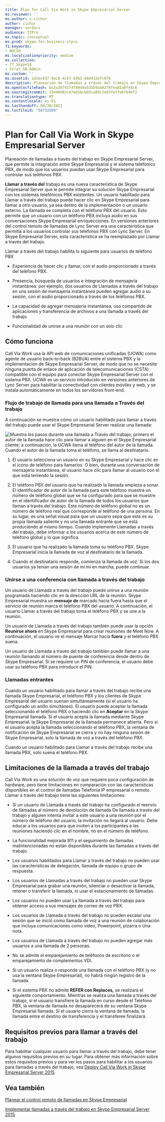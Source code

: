 ```yaml
---
title: Plan for Call Via Work in Skype Empresarial Server
ms.reviewer: ''
ms.author: v-cichur
author: cichur
manager: serdars
audience: ITPro
ms.topic: conceptual
ms.prod: skype-for-business-itpro
f1.keywords:
- NOCSH
ms.localizationpriority: medium
ms.collection:
- IT_Skype16
- Strat_SB_Admin
ms.custom: ''
ms.assetid: a33ec637-9ac8-4cb7-b3b2-88d432efc078
description: Planeación de llamadas a través del trabajo en Skype Empresarial Server, que permite la integración entre Skype Empresarial y el sistema telefónico PBX, de modo que los usuarios puedan usar Skype Empresarial para controlar sus teléfonos PBX.
ms.openlocfilehash: bc2a20741f4f89d4a535b9aa0278fea85a8f44c6
ms.sourcegitcommit: 15e90083c47eb5bcb03ca80c2e83feffe67646f2
ms.translationtype: MT
ms.contentlocale: es-ES
ms.lasthandoff: 08/30/2021
ms.locfileid: "58732589"
---
```

# <a name="plan-for-call-via-work-in-skype-for-business-server"></a>Plan for Call Via Work in Skype Empresarial Server
 
Planeación de llamadas a través del trabajo en Skype Empresarial Server, que permite la integración entre Skype Empresarial y el sistema telefónico PBX, de modo que los usuarios puedan usar Skype Empresarial para controlar sus teléfonos PBX.
  
 **Llamar a través del** trabajo es una nueva característica de Skype Empresarial Server que le permite integrar su solución Skype Empresarial con los sistemas telefónicos PBX existentes. Un usuario habilitado para Llamar a través del trabajo puede hacer clic en Skype Empresarial para llamar a otro usuario, ya sea dentro de la implementación o un usuario externo. La llamada se completa con el teléfono PBX del usuario. Esto permite que un usuario con un teléfono PBX incluya audio en sus conversaciones Skype Empresarial enriquecciones. En versiones anteriores del control remoto de llamadas de Lync Server era una característica que permitía a los usuarios controlar sus teléfonos PBX con Lync Server. En Skype Empresarial Server, esta característica se ha reemplazado por Llamar a través del trabajo.
  
Llamar a través del trabajo habilita lo siguiente para usuarios de teléfono PBX
  
- Experiencia de hacer clic y llamar, con el audio proporcionado a través del teléfono PBX.
    
- Presencia, búsqueda de usuarios e integración de mensajería instantánea: por ejemplo, dos usuarios de Llamadas a través del trabajo en una sesión de mensajería instantánea pueden agregar audio a su sesión, con el audio proporcionado a través de los teléfonos PBX.
    
- La capacidad de agregar mensajería instantánea, uso compartido de aplicaciones y transferencia de archivos a una llamada a través del trabajo.
    
- Funcionalidad de unirse a una reunión con un solo clic
    
## <a name="how-it-works"></a>Cómo funciona

Call Via Work usa la API web de comunicaciones unificadas (UCWA) como agente de usuario back-to-back (B2BUA) entre el sistema PBX y la implementación de Skype Empresarial Server, de modo que no se necesite ninguna puerta de enlace de aplicación de telecomunicaciones (CSTA) compatible con el equipo para conectar Skype Empresarial Server con el sistema PBX. UCWA es un servicio introducido en versiones anteriores de Lync Server para habilitar la conectividad con clientes móviles y web, y se instala automáticamente en todos los servidores front-end.
  
### <a name="call-workflow-for-a-call-via-work-call"></a>Flujo de trabajo de llamada para una llamada a Través del trabajo

A continuación se muestra cómo un usuario habilitado para llamar a través del trabajo puede usar el Skype Empresarial Server realizar una llamada:
  
![Muestra los pasos durante una llamada a Través del trabajo; primero el autor de la llamada hace clic para llamar a alguien en el Skype Empresarial cliente; a continuación, la UCWA llama al teléfono del autor de la llamada. Cuando el autor de la llamada toma el teléfono, se llama al destinatario.](../../media/050e88ed-e18e-40c0-84d5-b17fe40c305a.jpg)
  
1. El usuario selecciona un usuario en su Skype Empresarial y hace clic en el icono de teléfono para llamarlos. O bien, durante una conversación de mensajería instantánea, el usuario hace clic para llamar al usuario con el que está teniendo la sesión.
    
2. El teléfono PBX del usuario que ha realizado la llamada empieza a sonar. El identificador de autor de la llamada para este teléfono muestra un número de teléfono global que se ha configurado para que se muestre en el identificador de autor de la llamada de todos los usuarios que llaman a través del trabajo. Este número de teléfono global no es un número de teléfono real que corresponde al teléfono de una persona. En su lugar, es una señal visual para que un usuario sepa que esta es su propia llamada saliente y no una llamada entrante que se está produciendo al mismo tiempo. Cuando implemente Llamadas a través del trabajo, debe informar a los usuarios acerca de este número de teléfono global y lo que significa.
    
3. El usuario que ha realizado la llamada toma su teléfono PBX. Skype Empresarial inicia la llamada de voz al destinatario de la llamada. 
    
4. Cuando el destinatario responde, comienza la llamada de voz. Si los dos usuarios ya tenían una sesión de mi mi en marcha, puede continuar.
    
### <a name="joining-a-conference-with-call-via-work"></a>Unirse a una conferencia con llamada a través del trabajo

Un usuario de Llamada a través del trabajo puede unirse a una reunión programada haciendo clic en la dirección URL de la reunión. Skype Empresarial muestra un **mensaje de** marcado hacia fuera hasta que el servicio de reunión marca el teléfono PBX del usuario. A continuación, el usuario Llamar a través del trabajo toma el teléfono PBX y se une a la reunión.
  
Un usuario de Llamada a través del trabajo también puede usar la opción **Reunirse ahora** en Skype Empresarial para crear reuniones de Meet Now. A continuación, el usuario ve el mensaje Marcar hacia **fuera** y el teléfono PBX suena.
  
Un usuario de Llamada a través del trabajo también puede llamar a una reunión llamando al número de puente de conferencia desde dentro de Skype Empresarial. Si se requiere un PIN de conferencia, el usuario debe usar su teléfono PBX para introducir el PIN.
  
### <a name="incoming-calls"></a>Llamadas entrantes

Cuando un usuario habilitado para llamar a través del trabajo recibe una llamada Skype Empresarial, el teléfono PBX y los clientes de Skype Empresarial del usuario suenan simultáneamente (si el usuario ha configurado un anillo simultáneo). El usuario puede aceptar la llamada seleccionando el teléfono PBX o haciendo clic en **Aceptar** en la Skype Empresarial llamada. Si el usuario acepta la llamada mediante Skype Empresarial, la Skype Empresarial de la llamada permanece abierta. Pero si el usuario acepta la llamada seleccionando el teléfono PBX, la ventana de notificación de Skype Empresarial se cierra y no hay ninguna sesión de Skype Empresarial, solo la llamada de voz a través del teléfono PBX.
  
Cuando un usuario habilitado para Llamar a través del trabajo recibe una llamada PBX, solo suena el teléfono PBX.
  
## <a name="limitations-of-call-via-work"></a>Limitaciones de la llamada a través del trabajo

Call Via Work es una solución de voz que requiere poca configuración de hardware, pero tiene limitaciones en comparación con las características disponibles en el control de llamadas Telefonía IP empresarial o remoto. Llamar a través del trabajo tiene las siguientes limitaciones:
  
- Si un usuario de Llamada a través del trabajo ha configurado el reenvío de llamadas al número de devolución de llamada De llamada a través del trabajo y alguien intenta invitar a este usuario a una reunión por el número de teléfono del usuario, la invitación no llegará al usuario. Debe educar a los usuarios para que inviten a los participantes a las reuniones haciendo clic en el nombre, no en el número de teléfono. 
    
- La funcionalidad mejorada 911 y el seguimiento de llamadas malintencionadas no están disponibles durante las llamadas a través del trabajo.
    
- Los usuarios habilitados para Llamar a través del trabajo no pueden usar las características de delegación, llamada de equipo o grupo de respuesta.
    
- Los usuarios de Llamadas a través del trabajo no pueden usar Skype Empresarial para grabar una reunión, silenciar o desactivar la llamada, retener o transferir la llamada, ni usar el estacionamiento de llamadas.
    
- Los usuarios no pueden usar La llamada a través del trabajo para obtener acceso a sus mensajes de correo de voz PBX.
    
- Los usuarios de Llamada a través del trabajo no pueden escalar una sesión que se inició como llamada de voz a una reunión de colaboración que incluya comunicaciones como vídeo, Powerpoint, pizarra o Una nota.
    
- Los usuarios de Llamada a través del trabajo no pueden agregar más usuarios a una llamada de 2 personas.
    
- No se admite el emparejamiento de teléfonos de escritorio o el emparejamiento de complementos VDI.
    
- Si un usuario realiza o responde una llamada con el teléfono PBX (y no usa la ventana Skype Empresarial), no habrá ningún registro de la llamada.
    
- Si el sistema PBX no admite **REFER con Replaces,** se realizará el siguiente comportamiento. Mientras se realiza una llamada a través del trabajo, si el usuario transfiere la llamada en curso desde el Teléfono PBX, la ventana de llamada no desaparecerá de su ventana Skype Empresarial llamada. Si el usuario cierra la ventana de llamada, la llamada entre el destino de transferencia y el transferee finalizará. 
    
## <a name="prerequisites-for-call-via-work"></a>Requisitos previos para llamar a través del trabajo

Para habilitar cualquier usuario para llamar a través del trabajo, debe tener algunos requisitos previos en su lugar. Para obtener más información sobre estos requisitos previos y para ver los pasos para habilitar a los usuarios para llamadas a través del trabajo, vea [Deploy Call Via Work in Skype Empresarial Server 2015](../../deploy/deploy-call-via-work.md). 
  
## <a name="see-also"></a>Vea también

[Planear el control remoto de llamadas en Skype Empresarial](remote-call-control.md)
  
[Implementar llamadas a través del trabajo en Skype Empresarial Server 2015](../../deploy/deploy-call-via-work.md)

